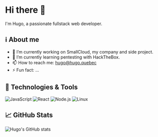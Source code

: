# Hi there 👋

I'm Hugo, a passionate fullstack web developer.

## ℹ️ About me
- 🔭 I’m currently working on SmallCloud, my company and side project.
- 🌱 I’m currently learning pentesting with HackTheBox.
- 📫 How to reach me: hugo@hugo.quebec
- ⚡ Fun fact: ...

## 🔧 Technologies & Tools
![JavaScript](https://img.shields.io/badge/-JavaScript-333?style=flat&logo=javascript)
![React](https://img.shields.io/badge/-React-333?style=flat&logo=react)
![Node.js](https://img.shields.io/badge/-Node.js-333?style=flat&logo=node.js)
![Linux](https://img.shields.io/badge/-Linux-333?style=flat&logo=linux)

## 📈 GitHub Stats
![Hugo's GitHub stats](https://github-readme-stats.vercel.app/api?username=beaulieuhugo97&show_icons=true&theme=dracula)
